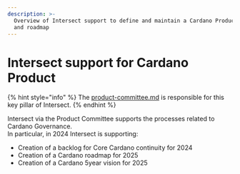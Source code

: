 ```yaml
---
description: >-
  Overview of Intersect support to define and maintain a Cardano Product vision
  and roadmap
---
```


# Intersect support for Cardano Product

{% hint style="info" %}
The [product-committee.md](../intersect-committees/product-committee.md "mention") is responsible for this key pillar of Intersect.
{% endhint %}

Intersect via the Product Committee supports the processes related to Cardano Governance.\
In particular, in 2024 Intersect is supporting:

* Creation of a backlog for Core Cardano continuity for 2024
* Creation of a Cardano roadmap for 2025
* Creation of a Cardano 5year vision for 2025
